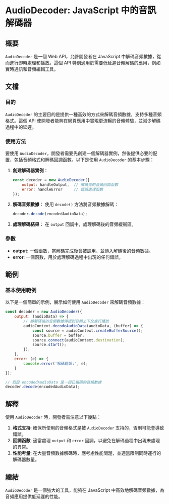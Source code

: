 <!--
Meta Description: # AudioDecoder: JavaScript 中的音訊解碼器 ## 概要 `AudioDecoder` 是一個 Web API，允許開發者在 JavaScript 中解碼音頻數據，從而進行即時處理和播放。這個 API 特別適用於需要低延遲音頻解碼的應用，例如實時通訊和音頻編輯工具。 ## 文...
Meta Keywords: audiodecoder, javascript, output, error, decoder
-->

# AudioDecoder: JavaScript 中的音訊解碼器

## 概要
`AudioDecoder` 是一個 Web API，允許開發者在 JavaScript 中解碼音頻數據，從而進行即時處理和播放。這個 API 特別適用於需要低延遲音頻解碼的應用，例如實時通訊和音頻編輯工具。

## 文檔

### 目的
`AudioDecoder` 的主要目的是提供一種高效的方式來解碼音頻數據，支持多種音頻格式。這個 API 使開發者能夠在網頁應用中實現更流暢的音頻體驗，並減少解碼過程中的延遲。

### 使用方法
要使用 `AudioDecoder`，開發者需要先創建一個解碼器實例，然後提供必要的配置，包括音頻格式和解碼回調函數。以下是使用 `AudioDecoder` 的基本步驟：

1. **創建解碼器實例**：
   ```javascript
   const decoder = new AudioDecoder({
       output: handleOutput,  // 解碼完的音頻回調函數
       error: handleError     // 錯誤處理函數
   });
   ```

2. **解碼音頻數據**：
   使用 `decode()` 方法將音頻數據解碼：
   ```javascript
   decoder.decode(encodedAudioData);
   ```

3. **處理解碼結果**：
   在 `output` 回調中，處理解碼後的音頻緩衝區。

### 參數
- **output**: 一個函數，當解碼完成後會被調用，並傳入解碼後的音頻數據。
- **error**: 一個函數，用於處理解碼過程中出現的任何錯誤。

## 範例

### 基本使用範例
以下是一個簡單的示例，展示如何使用 `AudioDecoder` 來解碼音頻數據：

```javascript
const decoder = new AudioDecoder({
    output: (audioData) => {
        // 將解碼後的音頻數據傳遞到音頻上下文進行播放
        audioContext.decodeAudioData(audioData, (buffer) => {
            const source = audioContext.createBufferSource();
            source.buffer = buffer;
            source.connect(audioContext.destination);
            source.start();
        });
    },
    error: (e) => {
        console.error('解碼錯誤:', e);
    }
});

// 假設 encodedAudioData 是一段已編碼的音頻數據
decoder.decode(encodedAudioData);
```

## 解釋
使用 `AudioDecoder` 時，開發者需注意以下幾點：

1. **格式支持**: 確保所使用的音頻格式是被 `AudioDecoder` 支持的，否則可能會導致錯誤。
2. **回調函數**: 適當處理 `output` 和 `error` 回調，以避免在解碼過程中出現未處理的異常。
3. **性能考量**: 在大量音頻數據解碼時，應考慮性能問題，並適當限制同時運行的解碼器數量。

## 總結
`AudioDecoder` 是一個強大的工具，能夠在 JavaScript 中高效地解碼音頻數據，為音頻應用提供低延遲的性能。